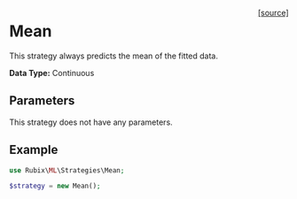 <span style="float:right;"><a href="https://github.com/RubixML/ML/blob/master/src/Strategies/Mean.php">[source]</a></span>

# Mean
This strategy always predicts the mean of the fitted data.

**Data Type:** Continuous

## Parameters
This strategy does not have any parameters.

## Example
```php
use Rubix\ML\Strategies\Mean;

$strategy = new Mean();
```
